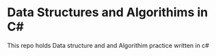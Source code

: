 # Data Structures and Algorithims in C#

This repo holds Data structure and and Algorithim practice written in c#
